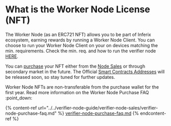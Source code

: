 # What is the Worker Node License (NFT)

The Worker Node (as an ERC721 NFT)  allows you to be part of Inferix ecosystem, earning rewards by running a Worker Node Client. You can choose to run your Worker Node Client on your on devices matching the min. requirements. Check the min. req. and how to run the verifier node [HERE](how-to-run-worker-node.md).

You can [purchase](../worker-node-sales/guide-to-purchase-worker-nodes.md) your NFT either from the [Node Sales](../worker-node-sales/) or through secondary market in the future. The Official [Smart Contracts Addresses](../worker-node-sales/smart-contract-addresses.md) will be released soon, so stay tuned for further updates.

Worker Node NFTs  are non-transferable from the purchase wallet for the first year. Read more information on the Worker Node Purchase FAQ :point\_down:

{% content-ref url="../../verifier-node-guide/verifier-node-sales/verifier-node-purchase-faq.md" %}
[verifier-node-purchase-faq.md](../../verifier-node-guide/verifier-node-sales/verifier-node-purchase-faq.md)
{% endcontent-ref %}
